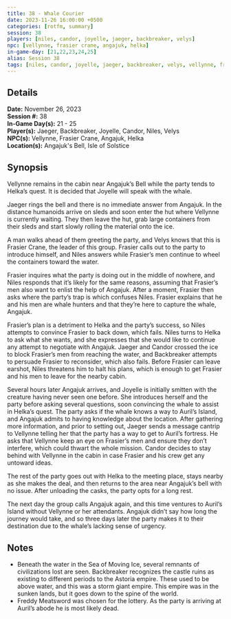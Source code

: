 ```yaml
---
title: 38 - Whale Courier
date: 2023-11-26 16:00:00 +0500
categories: [rotfm, summary]
session: 38
players: [niles, candor, joyelle, jaeger, backbreaker, velys]
npc: [vellynne, frasier crane, angajuk, helka]
in-game-day: [21,22,23,24,25]
alias: Session 38
tags: [niles, candor, joyelle, jaeger, backbreaker, velys, vellynne, frasier crane, angajuk, helka]
---
```


## Details

**Date:** November 26, 2023 <br>
**Session #:** 38 <br>
**In-Game Day(s):** 21 - 25 <br>
**Player(s):** Jaeger, Backbreaker, Joyelle, Candor, Niles, Velys <br>
**NPC(s):** Vellynne, Frasier Crane, Angajuk, Helka <br>
**Location(s):** Angajuk's Bell, Isle of Solstice

## Synopsis
Vellynne remains in the cabin near Angajuk’s Bell while the party tends to Helka’s quest. It is decided that Joyelle will speak with the whale.

Jaeger rings the bell and there is no immediate answer from Angajuk. In the distance humanoids arrive on sleds and soon enter the hut where Vellynne is currently waiting. They then leave the hut, grab large containers from their sleds and start slowly rolling the material onto the ice.

A man walks ahead of them greeting the party, and Velys knows that this is Frasier Crane, the leader of this group. Frasier calls out to the party to introduce himself, and Niles answers while Frasier’s men continue to wheel the containers toward the water.

Frasier inquires what the party is doing out in the middle of nowhere, and Niles responds that it’s likely for the same reasons, assuming that Frasier’s men also want to enlist the help of Angajuk. After a moment, Frasier then asks where the party’s trap is which confuses Niles. Frasier explains that he and his men are whale hunters and that they’re here to capture the whale, Angajuk.

Frasier’s plan is a detriment to Helka and the party’s success, so Niles attempts to convince Frasier to back down, which fails. Niles turns to Helka to ask what she wants, and she expresses that she would like to continue any attempt to negotiate with Angajuk. Jaeger and Candor crossed the ice to block Frasier’s men from reaching the water, and Backbreaker attempts to persuade Frasier to reconsider, which also fails. Before Frasier can leave earshot, Niles threatens him to halt his plans, which is enough to get Frasier and his men to leave for the nearby cabin.

Several hours later Angajuk arrives, and Joyelle is initially smitten with the creature having never seen one before. She introduces herself and the party before asking several questions, soon convincing the whale to assist in Helka’s quest. The party asks if the whale knows a way to Auril’s Island, and Angajuk admits to having knowledge about the location. After gathering more information, and prior to setting out, Jaeger sends a message cantrip to Vellynne telling her that the party has a way to get to Auril’s fortress. He asks that Vellynne keep an eye on Frasier’s men and ensure they don’t interfere, which could thwart the whole mission. Candor decides to stay behind with Vellynne in the cabin in case Frasier and his crew get any untoward ideas.

The rest of the party goes out with Helka to the meeting place, stays nearby as she makes the deal, and then returns to the area near Angajuk’s bell with no issue. After unloading the casks, the party opts for a long rest.

The next day the group calls Angajuk again, and this time ventures to Auril’s Island without Vellynne or her attendants. Angajuk didn’t say how long the journey would take, and so three days later the party makes it to their destination due to the whale’s lacking sense of urgency.

## Notes
- Beneath the water in the Sea of Moving Ice, several remnants of civilizations lost are seen. Backbreaker recognizes the castle ruins as existing to different periods to the Astoria empire. These used to be above water, and this was a storm giant empire. This empire was in the sunken lands, but it goes down to the spine of the world.
- Freddy Meatsword was chosen for the lottery. As the party is arriving at Auril’s abode he is most likely dead.